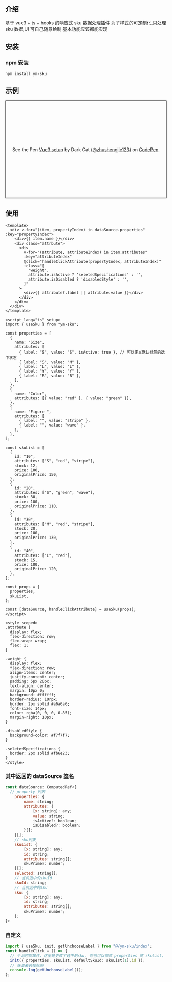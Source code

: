 ## 介绍

基于 vue3 + ts + hooks 的响应式 sku 数据处理插件
为了样式的可定制化,只处理 sku 数据,UI 可自己随意绘制
基本功能应该都能实现

## 安装

### npm 安装

```
npm install ym-sku
```

## 示例

<p class="codepen" data-height="305" data-default-tab="html,result" data-slug-hash="ByBBbpw" data-pen-title="Vue3 setup" data-user="zhushengjie123" style="height: 305px; box-sizing: border-box; display: flex; align-items: center; justify-content: center; border: 2px solid; margin: 1em 0; padding: 1em;">
  <span>See the Pen <a href="https://codepen.io/zhushengjie123/pen/ByBBbpw">
  Vue3 setup</a> by Dark Cat (<a href="https://codepen.io/zhushengjie123">@zhushengjie123</a>)
  on <a href="https://codepen.io">CodePen</a>.</span>
</p>
<script async src="https://cpwebassets.codepen.io/assets/embed/ei.js"></script>

## 使用

```vue
<template>
  <div v-for="(item, propertyIndex) in dataSource.properties" :key="propertyIndex">
    <div>{{ item.name }}</div>
    <div class="attrbute">
      <div
        v-for="(attribute, attributeIndex) in item.attributes"
        :key="attributeIndex"
        @click="handleClickAttribute(propertyIndex, attributeIndex)"
        :class="[
          'weight',
          attribute.isActive ? 'seletedSpecifications' : '',
          attribute.isDisabled ? 'disabledStyle' : '',
        ]"
      >
        <div>{{ attribute?.label || attribute.value }}</div>
      </div>
    </div>
  </div>
</template>

<script lang="ts" setup>
import { useSku } from "ym-sku";

const properties = [
  {
    name: "Size",
    attributes: [
      { label: "S", value: "S", isActive: true }, // 可以定义默认标签的选中状态
      { label: "S", value: "M" },
      { label: "L", value: "L" },
      { label: "Y", value: "Y" },
      { label: "B", value: "B" },
    ],
  },
  {
    name: "Color",
    attributes: [{ value: "red" }, { value: "green" }],
  },
  {
    name: "Figure ",
    attributes: [
      { label: "", value: "stripe" },
      { label: "", value: "wave" },
    ],
  },
];

const skuList = [
  {
    id: "10",
    attributes: ["S", "red", "stripe"],
    stock: 12,
    price: 100,
    originalPrice: 150,
  },
  {
    id: "20",
    attributes: ["S", "green", "wave"],
    stock: 30,
    price: 100,
    originalPrice: 110,
  },
  {
    id: "30",
    attributes: ["M", "red", "stripe"],
    stock: 20,
    price: 100,
    originalPrice: 130,
  },
  {
    id: "40",
    attributes: ["L", "red"],
    stock: 15,
    price: 100,
    originalPrice: 120,
  },
];

const props = {
  properties,
  skuList,
};

const [dataSource, handleClickAttribute] = useSku(props);
</script>

<style scoped>
.attrbute {
  display: flex;
  flex-direction: row;
  flex-wrap: wrap;
  flex: 1;
}

.weight {
  display: flex;
  flex-direction: row;
  align-items: center;
  justify-content: center;
  padding: 5px 20px;
  text-align: center;
  margin: 10px 0;
  background: #ffffff;
  border-radius: 10rpx;
  border: 2px solid #a6a6a6;
  font-size: 14px;
  color: rgba(0, 0, 0, 0.85);
  margin-right: 10px;
}

.disabledStyle {
  background-color: #f7f7f7;
}

.seletedSpecifications {
  border: 2px solid #fb6e23;
}
</style>
```

### 其中返回的 dataSource 签名

```js
const dataSource: ComputedRef<{
  // property 列表
    properties: {
        name: string;
        attributes: {
            [x: string]: any;
            value: string;
            isActive?: boolean;
            isDisabled?: boolean;
        }[];
    }[];
    // sku列表
    skuList: {
        [x: string]: any;
        id: string;
        attributes: string[];
        skuPrime?: number;
    }[];
    selected: string[];
    // 当前选中的skuId
    skuId: string;
    // 当前选中的sku
    sku: {
        [x: string]: any;
        id: string;
        attributes: string[];
        skuPrime?: number;
    };
}>
```

### 自定义

```ts
import { useSku, init, getUnchooseLabel } from "@/ym-sku/index";
const handleClick = () => {
  // 手动控制属性，这里是更改了选中的sku, 你也可以修改 properties 或 skuList，
  init({ properties, skuList, defaultSkuId: skuList[1].id });
  // 获取未选择标签
  console.log(getUnchooseLabel());
};
```

